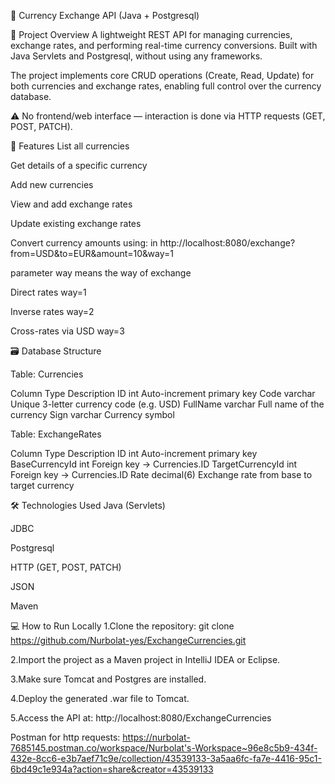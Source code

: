 💱 Currency Exchange API (Java + Postgresql)

📌 Project Overview
A lightweight REST API for managing currencies, exchange rates, and performing real-time currency conversions. Built with Java Servlets and Postgresql, without using any frameworks.

The project implements core CRUD operations (Create, Read, Update) for both currencies and exchange rates, enabling full control over the currency database.

⚠️ No frontend/web interface — interaction is done via HTTP requests (GET, POST, PATCH).
  

🚀 Features
List all currencies

Get details of a specific currency

Add new currencies

View and add exchange rates

Update existing exchange rates

Convert currency amounts using: in http://localhost:8080/exchange?from=USD&to=EUR&amount=10&way=1 

parameter way means the way of exchange

Direct rates way=1

Inverse rates way=2

Cross-rates via USD way=3

🗃️ Database Structure

Table: Currencies

Column	Type	Description
ID	int	Auto-increment primary key
Code	varchar	Unique 3-letter currency code (e.g. USD)
FullName	varchar	Full name of the currency
Sign	varchar	Currency symbol

Table: ExchangeRates

Column	Type	Description
ID	int	Auto-increment primary key
BaseCurrencyId	int	Foreign key → Currencies.ID
TargetCurrencyId	int	Foreign key → Currencies.ID
Rate	decimal(6)	Exchange rate from base to target currency

🛠 Technologies Used
Java (Servlets)

JDBC

Postgresql

HTTP (GET, POST, PATCH)

JSON

Maven

💻 How to Run Locally
1.Clone the repository:
  git clone https://github.com/Nurbolat-yes/ExchangeCurrencies.git

2.Import the project as a Maven project in IntelliJ IDEA or Eclipse.

3.Make sure Tomcat and Postgres are installed.

4.Deploy the generated .war file to Tomcat.

5.Access the API at:
  http://localhost:8080/ExchangeCurrencies

Postman for http requests: https://nurbolat-7685145.postman.co/workspace/Nurbolat's-Workspace~96e8c5b9-434f-432e-8cc6-e3b7aef71c9e/collection/43539133-3a5aa6fc-fa7e-4416-95c1-6bd49c1e934a?action=share&creator=43539133
